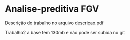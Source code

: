 # Analise-preditiva FGV

Descrição do trabalho no arquivo descriçao.pdf


Trabalho2 a base tem 130mb e não pode ser subida no git
